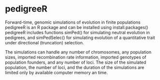# pedigreeR
Forward-time, genomic simulations of evolution in finite populations 
pedigreeR is an R package and can be installed using install.packages()
pedigreeR includes functions simPed() for simulating neutral evolution in pedigrees, and simPedSelec() for simulating 
evolution of a quantitative trait under directional (truncation) selection. 

The simulations can handle any number of chromosomes, any population sizes, imported recombination rate information, 
imported genotypes of population founders, and any number of loci. The size of the simulated population, the number of loci, 
and the duration of the simulations are limited only by available computer memory an time. 
